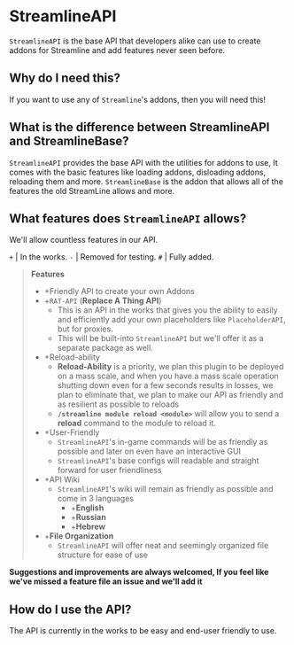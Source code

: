 # StreamlineAPI
`StreamlineAPI` is the base API that developers alike can use to create addons for Streamline and add features never seen before.

## Why do I need this?
If you want to use any of `Streamline`'s addons, then you will need this!

## What is the difference between StreamlineAPI and StreamlineBase?
`StreamlineAPI` provides the base API with the utilities for addons to use, It comes with the basic features like loading addons, disloading addons, reloading them
and more.
`StreamlineBase` is the addon that allows all of the features the old StreamLine allows and more.

## What features does `StreamlineAPI` allows?

We'll allow countless features in our API.

`+` | In the works.
`-` | Removed for testing.
`#` | Fully added.

> **Features**
> * +Friendly API to create your own Addons
> * +`RAT-API` (**Replace A Thing API**)
>   * This is an API in the works that gives you the ability to easily and efficiently add your own placeholders like `PlaceholderAPI`, but for proxies.
>   * This will be built-into `StreamlineAPI` but we'll offer it as a separate package as well.
> * +Reload-ability
>   * **Reload-Ability** is a priority, we plan this plugin to be deployed on a mass scale, and when you have a mass scale operation shutting down even for a few seconds results in losses, we plan to eliminate that, we plan to make our API as friendly and as resilient as possible to reloads
>   * **`/streamline module reload <module>`** will allow you to send a **reload** command to the module to reload it.
> * +User-Friendly
>   * `StreamlineAPI`'s in-game commands will be as friendly as possible and later on even have an interactive GUI
>   * `StreamlineAPI`'s base configs will readable and straight forward for user friendliness
> * +API Wiki
>   * `StreamlineAPI`'s wiki will remain as friendly as possible and come in 3 languages
>     * +**English**
>     * +**Russian**
>     * +**Hebrew**
> * +**File Organization**
>   * `StreamlineAPI` will offer neat and seemingly organized file structure for ease of use

**Suggestions and improvements are always welcomed, If you feel like we've missed a feature file an issue and we'll add it**

## How do I use the API?
The API is currently in the works to be easy and end-user friendly to use.

